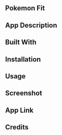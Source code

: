 ## Pokemon Fit


## App Description



## Built With



## Installation



## Usage



## Screenshot





## App Link





## Credits

